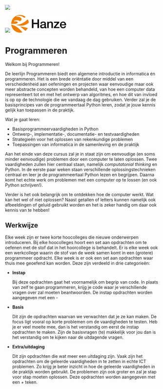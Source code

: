 ![](../images/header.jpg)

![](../images/itan_logo_black_wordmark.png) ![](../images/hanze_logo_black_wordmark.png)

# Programmeren

Welkom bij Programmeren!

De leerlijn Programmeren biedt een algemene introductie in informatica én programmeren. Het is een brede oriëntatie door middel van een verscheidenheid aan oefeningen en projecten waar eenvoudige maar ook meer abstracte concepten worden behandeld, van hoe een computer data representeert tot en met het ontwerp van algoritmes, en hoe dit van invloed is op op de technologie die we vandaag de dag gebruiken. Verder zal je de basisprincipes van de programmeertaal Python leren, zodat je jouw kennis gelijk kan toepassen in de praktijk.

Wat je gaat leren:

-   Basisprogrammeervaardigheden in Python
-   Ontwerp-, implementatie-, documentatie- en testvaardigheden
-   Strategieën voor het oplossen van rekenkundige problemen
-   Toepassingen van informatica in de samenleving en de praktijk

Aan het einde van deze cursus zal je in staat zijn om eenvoudige (en soms minder eenvoudige) problemen door een computer te laten oplossen. Twee vaardigheden zullen hier centraal staan, namelijk *computatonial thinking* en Python. In de eerste paar weken staan verschillende oplossingstechnieken centraal en leer je de programmeertaal Python lezen en begrijpen. Daarna komt het echte werk om problemen met een computer op te lossen (en ook Python schrijven!).

Verder is het ook belangrijk om te ontdekken hoe de computer werkt. Wat kan het wel of niet oplossen? Naast getallen of letters kunnen namelijk ook afbeeldingen of geluid gebruikt worden en het is zeker handig om daar ook kennis van te hebben!

## Werkwijze

Elke week zijn er twee korte hoocolleges die nieuwe onderwerpen introduceren. Bij elke hoocolleges hoort een set aan opdrachten om te oefenen met de stof dat in het hoorcollege is behandelt. Er is elke week ook een werkcollege waarin de stof van de week samen komt in een (grotere) programmeer opdracht. Elke week is er ook een set aan opdrachten waar thuis mee geoefend kan worden. Deze zijn verdeeld in drie categorieën:

-   **Instap**

    Bij deze opdrachten gaat het voornamelijk om begrip van code. In plaats van zelf te gaan programmeren, krijg je code waar je verschillende vragen over zal moeten beantwoorden. De instap opdrachten worden aangegeven met een *-* 

-   **Basis**

    Dit zijn de opdrachten waarvan we verwachten dat je ze kan maken. De focus ligt vooral op korte problemen om de vaardigheden te testen. Heb je er veel moeite mee, dan is het verstandig om eerst de instap opdrachten te maken. Zijn de basisvragen (te) makkelijk voor jou dan is het verstandig om te kijken naar de uitdagende vragen.

-   **Extra/uitdaging**

    Dit zijn opdrachten die wat meer een uitdaging zijn. Vaak zijn het opdrachten om de geleerde vaardigheden in te zetten in echte ICT problemen. Zo krijg je beter inzicht in hoe de geleerde vaardigheden in de praktijk worden gebruikt. De problemen zijn ook groter en zal je stap voor stap moeten oplossen. Deze opdrachten worden aangegeven met een *+* teken. 


